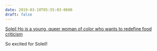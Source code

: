 ```yaml
---
date: 2019-03-10T05:55:03-0600
draft: false
---
```




[Soleil Ho is a young, queer woman of color who wants to redefine food criticism](https://www.washingtonpost.com/lifestyle/food/soleil-ho-is-a-young-queer-woman-of-color-who-wants-to-redefine-food-criticism/2019/03/07/d76eb89e-3eca-11e9-a0d3-1210e58a94cf_story.html)

So excited for Soleil!




